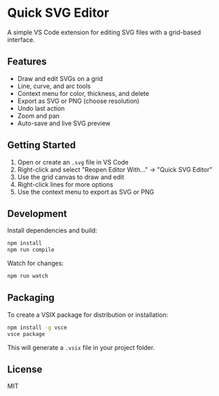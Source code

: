 
# Quick SVG Editor

A simple VS Code extension for editing SVG files with a grid-based interface.

## Features

- Draw and edit SVGs on a grid
- Line, curve, and arc tools
- Context menu for color, thickness, and delete
- Export as SVG or PNG (choose resolution)
- Undo last action
- Zoom and pan
- Auto-save and live SVG preview

## Getting Started

1. Open or create an `.svg` file in VS Code
2. Right-click and select "Reopen Editor With..." → "Quick SVG Editor"
3. Use the grid canvas to draw and edit
4. Right-click lines for more options
5. Use the context menu to export as SVG or PNG

## Development

Install dependencies and build:

```bash
npm install
npm run compile
```

Watch for changes:

```bash
npm run watch
```

## Packaging

To create a VSIX package for distribution or installation:

```bash
npm install -g vsce
vsce package
```

This will generate a `.vsix` file in your project folder.

## License

MIT
